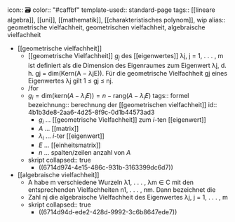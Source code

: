 icon:: 🗃
color:: "#caffbf"
template-used:: standard-page
tags:: [[lineare algebra]], [[uni]], [[mathematik]], [[charakteristisches polynom]], wip
alias:: geometrische vielfachheit, geometrischen vielfachheit, algebraische vielfachheit

- [[geometrische vielfachheit]]
	- [[geometrische Vielfachheit]] $g_{j}$ des [[eigenwertes]] λj, j = 1, . . . , m ist deﬁniert als die Dimension des 
	  Eigenraumes zum Eigenwert λj, d. h. gj = dim(Kern(A − λjE)). Für die geometrische 
	  Vielfachheit gj eines Eigenwertes λj gilt 1 ≤ gj ≤ nj.
	- /for
	- $g_{i}=\text{dim}(\text{kern}(A-\lambda_{i}E))=n-\text{rang}\left(A-\lambda_{i}E\right)$
	  tags:: formel
	  bezeichnung:: berechnung der [[geometrischen vielfachheit]]
	  id:: 4b1b3de8-2aa6-4d25-8f9c-0d1b44573ad3
		- $g_{i}$ ... [[geometrische Vielfachheit]] zum $i$-ten [[eigenwert]]
		- $A$ ... [[matrix]]
		- $\lambda_{i}$ ... $i$-ter [[eigenwert]]
		- $E$ ... [[einheitsmatrix]]
		- $n$ ... spalten/zeilen anzahl von $A$
	- skript
	  collapsed:: true
		- ((6714d974-4e15-486c-931b-3163399dc6d7))
- [[algebraische vielfachheit]]
	- A habe m verschiedene Wurzeln 
	  λ1, . . . , λm ∈ C mit den entsprechenden Vielfachheiten n1, . . . , nm. Dann bezeichnet die
	- Zahl nj die algebraische Vielfachheit des Eigenwertes λj, j = 1, . . . , m
	- skript
	  collapsed:: true
		- ((6714d94d-ede2-428d-9992-3c6b8647ede7))